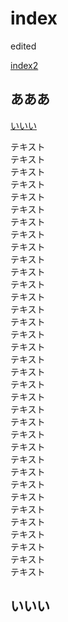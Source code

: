 # index 

edited

[index2](index2.md#いいい)

## あああ

[いいい](#いいい)


テキスト  
テキスト  
テキスト  
テキスト  
テキスト  
テキスト  
テキスト  
テキスト  
テキスト  
テキスト  
テキスト  
テキスト  
テキスト  
テキスト  
テキスト  
テキスト  
テキスト  
テキスト  
テキスト  
テキスト  
テキスト  
テキスト  
テキスト  
テキスト  
テキスト  
テキスト  
テキスト  
テキスト  
テキスト  
テキスト  
テキスト  
テキスト  
テキスト  
テキスト  
テキスト  


## いいい
